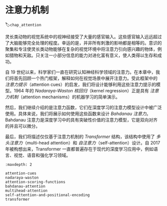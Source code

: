 # 注意力机制
:label:`chap_attention`

灵长类动物的视觉系统中的视神经接受了大量的感官输入。这些感官输入远远超过了大脑能够完全处理的程度。幸运的是，并非所有刺激的影响都是相等的。意识的聚集和专注使灵长类动物能够在复杂的视觉环境中将注意力引向感兴趣的物体，例如猎物和天敌。只关注一小部分信息的能力对进化富有意义，使人类得以生存和成功。

自 19 世纪以来，科学家们一直在研究认知神经科学领域的注意力。在本章中，我们将首先回顾一个热门框架，解释如何在视觉场景中展开注意力。受此框架中的 *注意力提示*（attention cues）的启发，我们将设计能够利用这些注意力提示的模型。1964 年的 *Nadaraya-Waston 核回归*（kernel regression）正是具有 *注意力机制*（attention mechanisms）的机器学习的简单演示。

然后，我们继续介绍的是注意力函数，它们在深度学习的注意力模型设计中被广泛使用。具体来说，我们将展示如何使用这些函数来设计 *Bahdanau 注意力*。Bahdanau 注意力是深度学习中的具有突破性价值的注意力模型，它是双向对齐的并且可以微分。

最后，我们将描述仅仅基于注意力机制的 *Transformer* 结构，该结构中使用了 *多头注意力*（multi-head attention）和 *自注意力*（self-attention）设计。自 2017 年被构想出来，Transformer 一直都普遍存在于现代的深度学习应用中，例如语言、视觉、语音和强化学习领域。

```toc
:maxdepth: 2

attention-cues
nadaraya-waston
attention-scoring-functions
bahdanau-attention
multihead-attention
self-attention-and-positional-encoding
transformer
```